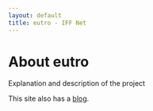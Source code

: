 ```yaml
---
layout: default
title: eutro - IFF Net
---
```

<div class="blurb">
	<h1>About eutro</h1>
	<p>Explanation and description of the project</p>
	<p>This site also has a <a href="http://{{ site.domain }}/blog/">blog</a>.</p>
</div>
